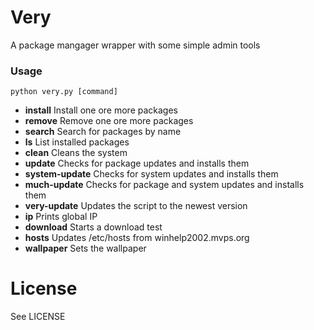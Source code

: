 # Very

A package mangager wrapper with some simple admin tools

### Usage

```
python very.py [command]
```

* **install** Install one ore more packages
* **remove** Remove one ore more packages
* **search** Search for packages by name
* **ls** List installed packages
* **clean** Cleans the system
* **update** Checks for package updates and installs them
* **system-update** Checks for system updates and installs them
* **much-update** Checks for package and system updates and installs them
* **very-update** Updates the script to the newest version
* **ip** Prints global IP
* **download** Starts a download test
* **hosts** Updates /etc/hosts from winhelp2002.mvps.org
* **wallpaper** Sets the wallpaper

# License

See LICENSE